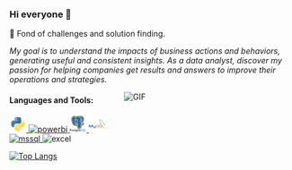 ### Hi everyone 👋
🔭 Fond of challenges and solution finding. 

  *My goal is to understand the impacts of business actions and behaviors, generating useful and consistent insights. As a data analyst, discover my passion for helping companies get results and answers to improve their operations and strategies.*
  
  <img align="right" alt="GIF" src="https://github.com/abhisheknaiidu/abhisheknaiidu/blob/master/code.gif?raw=true" width="300" height="220" />

<h4 align="left">Languages and Tools:</h4>

<p align="left"> <a href="https://www.python.org" target="_blank" rel="noreferrer"> <img src="https://raw.githubusercontent.com/devicons/devicon/master/icons/python/python-original.svg" alt="python" width="30" height="30"/> </a>
<a href="[https://www.microsoft.com/en-us/sql-server](https://powerbi.microsoft.com/)" target="_blank" rel="noreferrer"> <img src="https://camo.githubusercontent.com/9a5f67ebcd90fdb6ca75b5b1455c9fc4d96f6c83bc71abc9cdb2a056d42d4fad/68747470733a2f2f696d672e69636f6e73382e636f6d2f636f6c6f722f34352f3030303030302f706f7765722d62692e706e67" alt="powerbi" width="30" height="30"/> </a>
<a href="https://www.postgresql.org" target="_blank" rel="noreferrer"> <img src="https://raw.githubusercontent.com/devicons/devicon/master/icons/postgresql/postgresql-original-wordmark.svg" alt="postgresql" width="30" height="30"/> </a>
<a href="https://www.mysql.com/" target="_blank" rel="noreferrer"> <img src="https://raw.githubusercontent.com/devicons/devicon/master/icons/mysql/mysql-original-wordmark.svg" alt="mysql" width="30" height="30"/> </a>
 <a href="https://www.microsoft.com/en-us/sql-server" target="_blank" rel="noreferrer"> <img src="https://www.svgrepo.com/show/303229/microsoft-sql-server-logo.svg" alt="mssql" width="30" height="30"/> </a>
 <img src="https://camo.githubusercontent.com/e93fee31a84890075312ee0e07a495c60288c2d401c1d0be134d937d71393674/68747470733a2f2f696d672e69636f6e73382e636f6d2f636f6c6f722f34352f3030303030302f6d732d657863656c2e706e67" alt="excel" width="30" height="30"/> </a>

[![Top Langs](https://github-readme-stats.vercel.app/api/top-langs/?username=luisicart)](https://github.com/anuraghazra/github-readme-stats)

</p>







<!--
**luisicart/luisicart** is a ✨ _special_ ✨ repository because its `README.md` (this file) appears on your GitHub profile.

Here are some ideas to get you started:

- 🔭 I’m currently working on ...
- 🌱 I’m currently learning ...
- 👯 I’m looking to collaborate on ...
- 🤔 I’m looking for help with ...
- 💬 Ask me about ...
- 📫 How to reach me: ...
- 😄 Pronouns: ...
- ⚡ Fun fact: ...
-->
